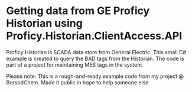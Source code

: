 # Getting data from GE Proficy Historian using Proficy.Historian.ClientAccess.API
Proficy Historian is SCADA data store from General Electric. This small C# example is created to query the BAD tags from the Historian. The code is part of a project for maintaining MES tags in the system.

Please note: This is a rough-and-ready example code from my project @ BorsodChem. Made it public in hope to help someone else
